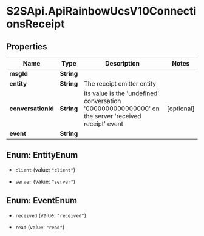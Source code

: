 # S2SApi.ApiRainbowUcsV10ConnectionsReceipt

## Properties

Name | Type | Description | Notes
------------ | ------------- | ------------- | -------------
**msgId** | **String** |  | 
**entity** | **String** | The receipt emitter entity | 
**conversationId** | **String** | Its value is the &#39;undefined&#39; conversation &#39;0000000000000000&#39; on the server &#39;received receipt&#39; event | [optional] 
**event** | **String** |  | 



## Enum: EntityEnum


* `client` (value: `"client"`)

* `server` (value: `"server"`)





## Enum: EventEnum


* `received` (value: `"received"`)

* `read` (value: `"read"`)




